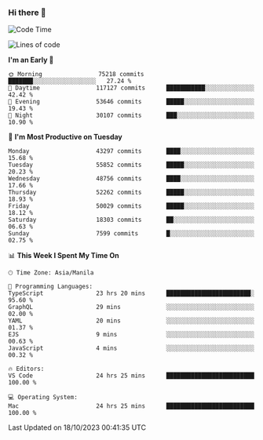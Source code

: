 ### Hi there 👋

<!--START_SECTION:waka-->
![Code Time](http://img.shields.io/badge/Code%20Time-4%2C434%20hrs%203%20mins-blue)

![Lines of code](https://img.shields.io/badge/From%20Hello%20World%20I%27ve%20Written-106.7%20million%20lines%20of%20code-blue)

**I'm an Early 🐤** 

```text
🌞 Morning                75218 commits       ███████░░░░░░░░░░░░░░░░░░   27.24 % 
🌆 Daytime                117127 commits      ███████████░░░░░░░░░░░░░░   42.42 % 
🌃 Evening                53646 commits       █████░░░░░░░░░░░░░░░░░░░░   19.43 % 
🌙 Night                  30107 commits       ███░░░░░░░░░░░░░░░░░░░░░░   10.90 % 
```
📅 **I'm Most Productive on Tuesday** 

```text
Monday                   43297 commits       ████░░░░░░░░░░░░░░░░░░░░░   15.68 % 
Tuesday                  55852 commits       █████░░░░░░░░░░░░░░░░░░░░   20.23 % 
Wednesday                48756 commits       ████░░░░░░░░░░░░░░░░░░░░░   17.66 % 
Thursday                 52262 commits       █████░░░░░░░░░░░░░░░░░░░░   18.93 % 
Friday                   50029 commits       █████░░░░░░░░░░░░░░░░░░░░   18.12 % 
Saturday                 18303 commits       ██░░░░░░░░░░░░░░░░░░░░░░░   06.63 % 
Sunday                   7599 commits        █░░░░░░░░░░░░░░░░░░░░░░░░   02.75 % 
```


📊 **This Week I Spent My Time On** 

```text
🕑︎ Time Zone: Asia/Manila

💬 Programming Languages: 
TypeScript               23 hrs 20 mins      ████████████████████████░   95.60 % 
GraphQL                  29 mins             ░░░░░░░░░░░░░░░░░░░░░░░░░   02.00 % 
YAML                     20 mins             ░░░░░░░░░░░░░░░░░░░░░░░░░   01.37 % 
EJS                      9 mins              ░░░░░░░░░░░░░░░░░░░░░░░░░   00.63 % 
JavaScript               4 mins              ░░░░░░░░░░░░░░░░░░░░░░░░░   00.32 % 

🔥 Editors: 
VS Code                  24 hrs 25 mins      █████████████████████████   100.00 % 

💻 Operating System: 
Mac                      24 hrs 25 mins      █████████████████████████   100.00 % 
```


 Last Updated on 18/10/2023 00:41:35 UTC
<!--END_SECTION:waka-->


<!--
**rad182/rad182** is a ✨ _special_ ✨ repository because its `README.md` (this file) appears on your GitHub profile.

Here are some ideas to get you started:

- 🔭 I’m currently working on ...
- 🌱 I’m currently learning ...
- 👯 I’m looking to collaborate on ...
- 🤔 I’m looking for help with ...
- 💬 Ask me about ...
- 📫 How to reach me: ...
- 😄 Pronouns: ...
- ⚡ Fun fact: ...
-->
